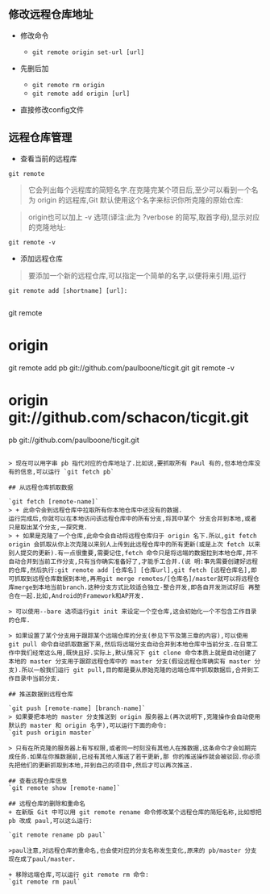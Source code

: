 ## 修改远程仓库地址
+ 修改命令
  + `git remote origin set-url [url]`

+ 先删后加
  + `git remote rm origin`
  + `git remote add origin [url]`

+ 直接修改config文件

## 远程仓库管理

+ 查看当前的远程库

` git remote `

> 它会列出每个远程库的简短名字.在克隆完某个项目后,至少可以看到一个名为 origin 的远程库,Git 默认使用这个名字来标识你所克隆的原始仓库:

> origin也可以加上 -v 选项(译注:此为 ?verbose 的简写,取首字母),显示对应的克隆地址:

`git remote -v`

+ 添加远程仓库

> 要添加一个新的远程仓库,可以指定一个简单的名字,以便将来引用,运行

`git remote add [shortname] [url]:`

> ```
git remote
# origin
git remote add pb git://github.com/paulboone/ticgit.git
git remote -v
# origin git://github.com/schacon/ticgit.git
pb git://github.com/paulboone/ticgit.git
```

> 现在可以用字串 pb 指代对应的仓库地址了.比如说,要抓取所有 Paul 有的,但本地仓库没有的信息,可以运行 `git fetch pb`

## 从远程仓库抓取数据

`git fetch [remote-name]`
> + 此命令会到远程仓库中拉取所有你本地仓库中还没有的数据.
运行完成后,你就可以在本地访问该远程仓库中的所有分支,将其中某个 分支合并到本地,或者只是取出某个分支,一探究竟.
> + 如果是克隆了一个仓库,此命令会自动将远程仓库归于 origin 名下.所以,git fetch origin 会抓取从你上次克隆以来别人上传到此远程仓库中的所有更新(或是上次 fetch 以来别人提交的更新).有一点很重要,需要记住,fetch 命令只是将远端的数据拉到本地仓库,并不自动合并到当前工作分支,只有当你确实准备好了,才能手工合并.(说 明:事先需要创建好远程的仓库,然后执行:git remote add [仓库名] [仓库url],git fetch [远程仓库名],即可抓取到远程仓库数据到本地,再用git merge remotes/[仓库名]/master就可以将远程仓库merge到本地当前branch.这种分支方式比较适合独立-整合开发,即各自开发测试好后 再整合在一起.比如,Android的Framework和AP开发.

> 可以使用--bare 选项运行git init 来设定一个空仓库,这会初始化一个不包含工作目录的仓库.

> 如果设置了某个分支用于跟踪某个远端仓库的分支(参见下节及第三章的内容),可以使用 git pull 命令自动抓取数据下来,然后将远端分支自动合并到本地仓库中当前分支.在日常工作中我们经常这么用,既快且好.实际上,默认情况下 git clone 命令本质上就是自动创建了本地的 master 分支用于跟踪远程仓库中的 master 分支(假设远程仓库确实有 master 分支).所以一般我们运行 git pull,目的都是要从原始克隆的远端仓库中抓取数据后,合并到工作目录中当前分支.

## 推送数据到远程仓库

`git push [remote-name] [branch-name]`
> 如果要把本地的 master 分支推送到 origin 服务器上(再次说明下,克隆操作会自动使用默认的 master 和 origin 名字),可以运行下面的命令:
`git push origin master`

> 只有在所克隆的服务器上有写权限,或者同一时刻没有其他人在推数据,这条命令才会如期完成任务.如果在你推数据前,已经有其他人推送了若干更新,那 你的推送操作就会被驳回.你必须先把他们的更新抓取到本地,并到自己的项目中,然后才可以再次推送.

## 查看远程仓库信息
`git remote show [remote-name]`

## 远程仓库的删除和重命名
+ 在新版 Git 中可以用 git remote rename 命令修改某个远程仓库的简短名称,比如想把 pb 改成 paul,可以这么运行:

`git remote rename pb paul`

>paul注意,对远程仓库的重命名,也会使对应的分支名称发生变化,原来的 pb/master 分支现在成了paul/master.

+ 移除远端仓库,可以运行 git remote rm 命令:
`git remote rm paul`
